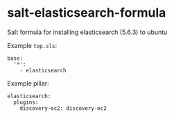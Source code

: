 # salt-elasticsearch-formula

Salt formula for installing elasticsearch (5.6.3) to ubuntu

Example `top.sls`:

```salt
base:
  '*':
    - elasticsearch
```

Example pillar:

```salt
elasticsearch:
  plugins:
    discovery-ec2: discovery-ec2
```
